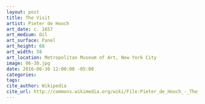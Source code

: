 ```yaml
---
layout: post
title: The Visit
artist: Pieter de Hooch
art_date: c. 1657
art_medium: Oil
art_surface: Panel
art_height: 68
art_width: 58
art_location: Metropolitan Museum of Art, New York City
image: 06-30.jpg
date: 2016-06-30 12:00:00 -05:00
categories:
tags:
cite_author: Wikipedia
cite_url: http://commons.wikimedia.org/wiki/File:Pieter_de_Hooch_-_The_Visit.jpg
---
```

